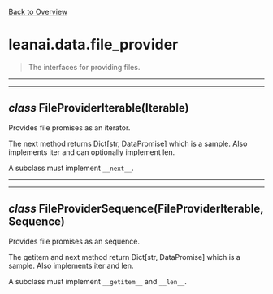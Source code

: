 [Back to Overview](../../README.md)



# leanai.data.file_provider

> The interfaces for providing files.


---
---
## *class* **FileProviderIterable**(Iterable)

Provides file promises as an iterator.

The next method returns Dict[str, DataPromise] which is a sample.
Also implements iter and can optionally implement len.

A subclass must implement `__next__`.


---
---
## *class* **FileProviderSequence**(FileProviderIterable, Sequence)

Provides file promises as an sequence.

The getitem and next method return Dict[str, DataPromise] which is a sample.
Also implements iter and len.

A subclass must implement `__getitem__` and `__len__`.



